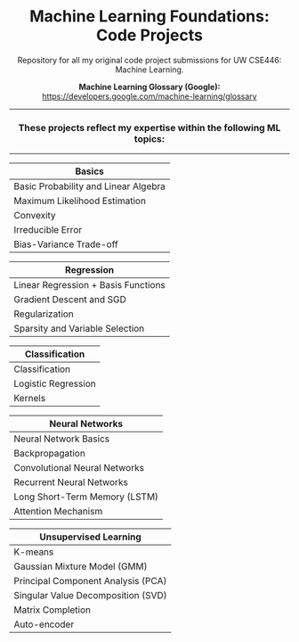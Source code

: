 <div align="center">
  
# Machine Learning Foundations: Code Projects
Repository for all my original code project submissions for UW CSE446: Machine Learning.

**Machine Learning Glossary (Google):** https://developers.google.com/machine-learning/glossary 
***
### These projects reflect my expertise within the following ML topics:
***
  
| Basics                       |
|----------------------------------|
| Basic Probability and Linear Algebra |
| Maximum Likelihood Estimation    |
| Convexity                        |
| Irreducible Error                |
| Bias-Variance Trade-off          |


| Regression                       |
|----------------------------------|
| Linear Regression + Basis Functions |
| Gradient Descent and SGD         |
| Regularization                   |
| Sparsity and Variable Selection  |


| Classification                   |
|----------------------------------|
| Classification                   |
| Logistic Regression              |
| Kernels                          |


| Neural Networks                  |
|----------------------------------|
| Neural Network Basics            |
| Backpropagation                  |
| Convolutional Neural Networks    |
| Recurrent Neural Networks        |
| Long Short-Term Memory (LSTM)    |
| Attention Mechanism              |


| Unsupervised Learning            |
|----------------------------------|
| K-means                          |
| Gaussian Mixture Model (GMM)     |
| Principal Component Analysis (PCA) |
| Singular Value Decomposition (SVD) |
| Matrix Completion                |
| Auto-encoder                     |

</div>
